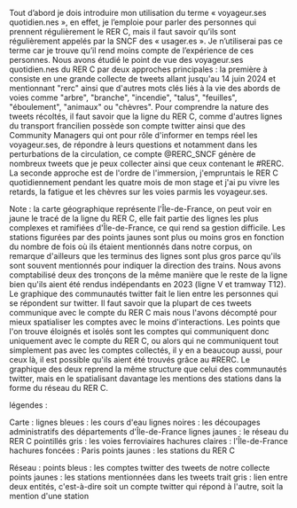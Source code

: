 Tout d’abord je dois introduire mon utilisation du terme « voyageur.ses quotidien.nes », en effet, je l’emploie pour parler des personnes qui prennent régulièrement le RER C, mais il faut savoir qu’ils sont régulièrement appelés par la SNCF des « usager.es ». Je n’utiliserai pas ce terme car je trouve qu’il rend moins compte de l’expérience de ces personnes. Nous avons étudié le point de vue des voyageur.ses quotidien.nes du RER C par deux approches principales : la première à consiste en une grande collecte de tweets allant jusqu'au 14 juin 2024 et mentionnant "rerc" ainsi que d'autres mots clés liés à la vie des abords de voies comme "arbre", "branche", "incendie", "talus", "feuilles", "éboulement", "animaux" ou "chèvres". Pour comprendre la nature des tweets récoltés, il faut savoir que la ligne du RER C, comme d'autres lignes du transport francilien possède son compte twitter ainsi que des Community Managers qui ont pour rôle d'informer en temps réel les voyageur.ses, de répondre à leurs questions et notamment dans les perturbations de la circulation, ce compte @RERC_SNCF génère de nombreux tweets que je peux collecter ainsi que ceux contenant le #RERC. La seconde approche est de l'ordre de l'immersion, j'empruntais le RER C quotidiennement pendant les quatre mois de mon stage et j'ai pu vivre les retards, la fatigue et les chèvres sur les voies parmis les voyageur.ses.

Note : la carte géographique représente l'Île-de-France, on peut voir en jaune le tracé de la ligne du RER C, elle fait partie des lignes les plus complexes et ramifiées d'Île-de-France, ce qui rend sa gestion difficile. Les stations figurées par des points jaunes sont plus ou moins gros en fonction du nombre de fois où ils étaient mentionnés dans notre corpus, on remarque d'ailleurs que les terminus des lignes sont plus gros parce qu'ils sont souvent mentionnés pour indiquer la direction des trains. Nous avons comptabilisé deux des tronçons de la même manière que le reste de la ligne bien qu'ils aient été rendus indépendants en 2023 (ligne V et tramway T12).
Le graphique des communautés twitter fait le lien entre les personnes qui se répondent sur twitter. Il faut savoir que la plupart de ces tweets communique avec le compte du RER C mais nous l'avons décompté pour mieux spatialiser les comptes avec le moins d'interactions. Les points que l'on trouve éloignés et isolés sont les comptes qui communiquent donc uniquement avec le compte du RER C, ou alors qui ne communiquent tout simplement pas avec les comptes collectés, il y en a beaucoup aussi, pour ceux là, il est possible qu'ils aient été trouvés grâce au #RERC.
Le graphique des deux reprend la même structure que celui des communautés twitter, mais en le spatialisant davantage les mentions des stations dans la forme du réseau du RER C.  

légendes :

Carte :
lignes bleues : les cours d'eau
lignes noires : les découpages administratifs des départements d'Île-de-France
lignes jaunes : le réseau du RER C
pointillés gris : les voies ferroviaires
hachures claires : l'Île-de-France
hachures foncées : Paris
points jaunes : les stations du RER C

Réseau :
points bleus : les comptes twitter des tweets de notre collecte
points jaunes : les stations mentionnées dans les tweets
trait gris : lien entre deux entités, c'est-à-dire soit un compte twitter qui répond à l'autre, soit la mention d'une station